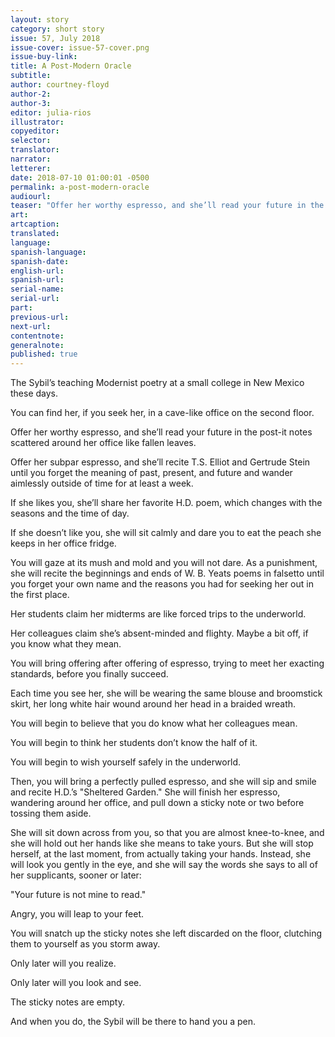 ```yaml
---
layout: story
category: short story
issue: 57, July 2018
issue-cover: issue-57-cover.png
issue-buy-link:
title: A Post-Modern Oracle
subtitle:
author: courtney-floyd
author-2:
author-3:
editor: julia-rios
illustrator:
copyeditor:
selector:
translator:
narrator:
letterer:
date: 2018-07-10 01:00:01 -0500
permalink: a-post-modern-oracle
audiourl:
teaser: "Offer her worthy espresso, and she’ll read your future in the post-it notes scattered around her office like fallen leaves."
art:
artcaption:
translated:
language:
spanish-language:
spanish-date:
english-url:
spanish-url:
serial-name:
serial-url:
part:
previous-url:
next-url:
contentnote:
generalnote:
published: true
---
```


The Sybil’s teaching Modernist poetry at a small college in New Mexico these days.

You can find her, if you seek her, in a cave-like office on the second floor.

Offer her worthy espresso, and she’ll read your future in the post-it notes scattered around her office like fallen leaves.

Offer her subpar espresso, and she’ll recite T.S. Elliot and Gertrude Stein until you forget the meaning of past, present, and future and wander aimlessly outside of time for at least a week.

If she likes you, she’ll share her favorite H.D. poem, which changes with the seasons and the time of day.

If she doesn’t like you, she will sit calmly and dare you to eat the peach she keeps in her office fridge.

You will gaze at its mush and mold and you will not dare. As a punishment, she will recite the beginnings and ends of W. B. Yeats poems in falsetto until you forget your own name and the reasons you had for seeking her out in the first place.

Her students claim her midterms are like forced trips to the underworld.

Her colleagues claim she’s absent-minded and flighty. Maybe a bit off, if you know what they mean.

You will bring offering after offering of espresso, trying to meet her exacting standards, before you finally succeed.

Each time you see her, she will be wearing the same blouse and broomstick skirt, her long white hair wound around her head in a braided wreath.

You will begin to believe that you do know what her colleagues mean.

You will begin to think her students don’t know the half of it.

You will begin to wish yourself safely in the underworld.

Then, you will bring a perfectly pulled espresso, and she will sip and smile and recite H.D.’s "Sheltered Garden." She will finish her espresso, wandering around her office, and pull down a sticky note or two before tossing them aside.

She will sit down across from you, so that you are almost knee-to-knee, and she will hold out her hands like she means to take yours. But she will stop herself, at the last moment, from actually taking your hands. Instead, she will look you gently in the eye, and she will say the words she says to all of her supplicants, sooner or later:

"Your future is not mine to read."

Angry, you will leap to your feet.

You will snatch up the sticky notes she left discarded on the floor, clutching them to yourself as you storm away.

Only later will you realize.

Only later will you look and see.

The sticky notes are empty.

And when you do, the Sybil will be there to hand you a pen.
